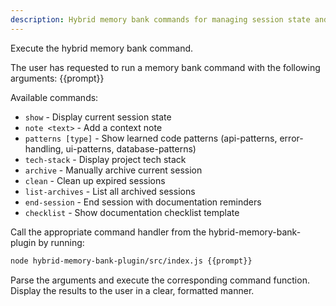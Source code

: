 ```yaml
---
description: Hybrid memory bank commands for managing session state and documentation
---
```


Execute the hybrid memory bank command.

The user has requested to run a memory bank command with the following arguments: {{prompt}}

Available commands:
- `show` - Display current session state
- `note <text>` - Add a context note
- `patterns [type]` - Show learned code patterns (api-patterns, error-handling, ui-patterns, database-patterns)
- `tech-stack` - Display project tech stack
- `archive` - Manually archive current session
- `clean` - Clean up expired sessions
- `list-archives` - List all archived sessions
- `end-session` - End session with documentation reminders
- `checklist` - Show documentation checklist template

Call the appropriate command handler from the hybrid-memory-bank-plugin by running:
```bash
node hybrid-memory-bank-plugin/src/index.js {{prompt}}
```

Parse the arguments and execute the corresponding command function. Display the results to the user in a clear, formatted manner.
